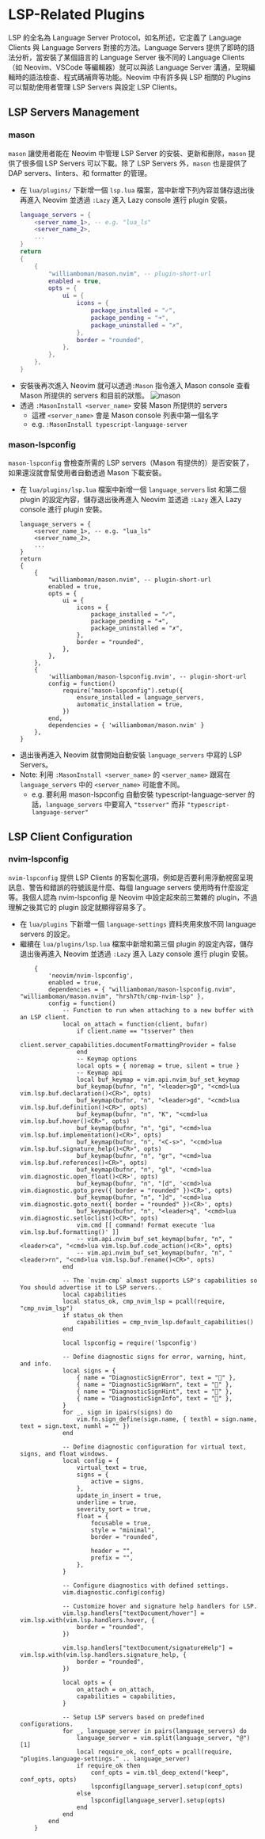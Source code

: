 # LSP-Related Plugins
LSP 的全名為 Language Server Protocol，如名所述，它定義了 Language Clients 與 Language Servers 對接的方法。Language Servers 提供了即時的語法分析，當安裝了某個語言的 Language Server 後不同的 Language Clients （如 Neovim、VSCode 等編輯器）就可以與該 Language Server 溝通，呈現編輯時的語法檢查、程式碼補齊等功能。Neovim 中有許多與 LSP 相關的 Plugins 可以幫助使用者管理 LSP Servers 與設定 LSP Clients。

## LSP Servers Management
### mason
`mason` 讓使用者能在 Neovim 中管理 LSP Server 的安裝、更新和刪除，`mason` 提供了很多個 LSP Servers 可以下載。除了 LSP Servers 外，`mason` 也是提供了 DAP servers、linters、和 formatter 的管理。
- 在 `lua/plugins/` 下新增一個 `lsp.lua` 檔案，當中新增下列內容並儲存退出後再進入 Neovim 並透過 `:Lazy` 進入 Lazy console 進行 plugin 安裝。
    ``` lua
    language_servers = {
        <server_name_1>, -- e.g. "lua_ls"
        <server_name_2>,
        ...
    }
    return
    {
        {
            "williamboman/mason.nvim", -- plugin-short-url
            enabled = true,
            opts = {
                ui = {
                    icons = {
                        package_installed = "✓",
                        package_pending = "➜",
                        package_uninstalled = "✗",
                    },
                    border = "rounded",
                },
            },
        },
    }
    ```
- 安裝後再次進入 Neovim 就可以透過`:Mason` 指令進入 Mason console 查看 Mason 所提供的 servers 和目前的狀態。
    ![mason](../images/mason.png)
- 透過 `:MasonInstall <server_name>` 安裝 Mason 所提供的 servers 
    - 這裡 `<server_name>` 會是 Mason console 列表中第一個名字
    - e.g. `:MasonInstall typescript-language-server`
### mason-lspconfig
`mason-lspconfig` 會檢查所需的 LSP servers（Mason 有提供的）是否安裝了，如果還沒就會幫使用者自動透過 Mason 下載安裝。
- 在 `lua/plugins/lsp.lua` 檔案中新增一個 `language_servers` list 和第二個 plugin 的設定內容，儲存退出後再進入 Neovim 並透過 `:Lazy` 進入 Lazy console 進行 plugin 安裝。
    ```
    language_servers = {
        <server_name_1>, -- e.g. "lua_ls"
        <server_name_2>,
        ...
    }
    return
    {
        {
            "williamboman/mason.nvim", -- plugin-short-url
            enabled = true,
            opts = {
                ui = {
                    icons = {
                        package_installed = "✓",
                        package_pending = "➜",
                        package_uninstalled = "✗",
                    },
                    border = "rounded",
                },
            },
        },
        {
            'williamboman/mason-lspconfig.nvim', -- plugin-short-url
            config = function()
                require("mason-lspconfig").setup({
                    ensure_installed = language_servers,
                    automatic_installation = true,
                })
            end,
            dependencies = { 'williamboman/mason.nvim' }
        },
    }
    ```
- 退出後再進入 Neovim 就會開始自動安裝 `language_servers` 中寫的 LSP Servers。
- Note: 利用 `:MasonInstall <server_name>` 的 `<server_name>` 跟寫在 `language_servers` 中的 `<server_name>` 可能會不同。
    - e.g. 要利用 mason-lspconfig 自動安裝 typescript-language-server 的話，`language_servers` 中要寫入 `"tsserver"` 而非 `"typescript-language-server"`


## LSP Client Configuration
### nvim-lspconfig 
`nvim-lspconfig` 提供 LSP Clients 的客製化選項，例如是否要利用浮動視窗呈現訊息、警告和錯誤的符號該是什麼、每個 language servers 使用時有什麼設定等。我個人認為 nvim-lspconfig 是 Neovim 中設定起來前三繁雜的 plugin，不過理解之後其它的 plugin 設定就顯得容易多了。
- 在 `lua/plugins` 下新增一個 `language-settings` 資料夾用來放不同 language servers 的設定。
- 繼續在 `lua/plugins/lsp.lua` 檔案中新增和第三個 plugin 的設定內容，儲存退出後再進入 Neovim 並透過 `:Lazy` 進入 Lazy console 進行 plugin 安裝。
    ```
        {
            'neovim/nvim-lspconfig',
            enabled = true,
            dependencies = { "williamboman/mason-lspconfig.nvim", "williamboman/mason.nvim", "hrsh7th/cmp-nvim-lsp" },
            config = function()
                -- Function to run when attaching to a new buffer with an LSP client.
                local on_attach = function(client, bufnr)
                    if client.name == "tsserver" then
                        client.server_capabilities.documentFormattingProvider = false
                    end
                    -- Keymap options
                    local opts = { noremap = true, silent = true }
                    -- Keymap api
                    local buf_keymap = vim.api.nvim_buf_set_keymap
                    buf_keymap(bufnr, "n", "<leader>gD", "<cmd>lua vim.lsp.buf.declaration()<CR>", opts)
                    buf_keymap(bufnr, "n", "<leader>gd", "<cmd>lua vim.lsp.buf.definition()<CR>", opts)
                    buf_keymap(bufnr, "n", "K", "<cmd>lua vim.lsp.buf.hover()<CR>", opts)
                    buf_keymap(bufnr, "n", "gi", "<cmd>lua vim.lsp.buf.implementation()<CR>", opts)
                    buf_keymap(bufnr, "n", "<C-s>", "<cmd>lua vim.lsp.buf.signature_help()<CR>", opts)
                    buf_keymap(bufnr, "n", "gr", "<cmd>lua vim.lsp.buf.references()<CR>", opts)
                    buf_keymap(bufnr, "n", "gl", '<cmd>lua vim.diagnostic.open_float()<CR>', opts)
                    buf_keymap(bufnr, "n", "[d", '<cmd>lua vim.diagnostic.goto_prev({ border = "rounded" })<CR>', opts)
                    buf_keymap(bufnr, "n", "]d", '<cmd>lua vim.diagnostic.goto_next({ border = "rounded" })<CR>', opts)
                    buf_keymap(bufnr, "n", "<leader>q", "<cmd>lua vim.diagnostic.setloclist()<CR>", opts)
                    vim.cmd [[ command! Format execute 'lua vim.lsp.buf.formatting()' ]]
                    -- vim.api.nvim_buf_set_keymap(bufnr, "n", "<leader>ca", "<cmd>lua vim.lsp.buf.code_action()<CR>", opts)
                    -- vim.api.nvim_buf_set_keymap(bufnr, "n", "<leader>rn", "<cmd>lua vim.lsp.buf.rename()<CR>", opts)
                end

                -- The `nvim-cmp` almost supports LSP's capabilities so You should advertise it to LSP servers..
                local capabilities
                local status_ok, cmp_nvim_lsp = pcall(require, "cmp_nvim_lsp")
                if status_ok then
                    capabilities = cmp_nvim_lsp.default_capabilities()
                end

                local lspconfig = require('lspconfig')

                -- Define diagnostic signs for error, warning, hint, and info.
                local signs = {
                    { name = "DiagnosticSignError", text = "" },
                    { name = "DiagnosticSignWarn", text = "" },
                    { name = "DiagnosticSignHint", text = "" },
                    { name = "DiagnosticSignInfo", text = "" },
                }
                for _, sign in ipairs(signs) do
                    vim.fn.sign_define(sign.name, { texthl = sign.name, text = sign.text, numhl = "" })
                end

                -- Define diagnostic configuration for virtual text, signs, and float windows.
                local config = {
                    virtual_text = true,
                    signs = {
                        active = signs,
                    },
                    update_in_insert = true,
                    underline = true,
                    severity_sort = true,
                    float = {
                        focusable = true,
                        style = "minimal",
                        border = "rounded",

                        header = "",
                        prefix = "",
                    },
                }

                -- Configure diagnostics with defined settings.
                vim.diagnostic.config(config)

                -- Customize hover and signature help handlers for LSP.
                vim.lsp.handlers["textDocument/hover"] = vim.lsp.with(vim.lsp.handlers.hover, {
                    border = "rounded",
                })

                vim.lsp.handlers["textDocument/signatureHelp"] = vim.lsp.with(vim.lsp.handlers.signature_help, {
                    border = "rounded",
                })

                local opts = {
                    on_attach = on_attach,
                    capabilities = capabilities,
                }

                -- Setup LSP servers based on predefined configurations.
                for _, language_server in pairs(language_servers) do
                    language_server = vim.split(language_server, "@")[1]
                    local require_ok, conf_opts = pcall(require, "plugins.language-settings." .. language_server)
                    if require_ok then
                        conf_opts = vim.tbl_deep_extend("keep", conf_opts, opts)
                        lspconfig[language_server].setup(conf_opts)
                    else
                        lspconfig[language_server].setup(opts)
                    end
                end
            end
        }
    ```

